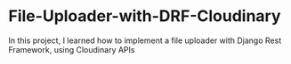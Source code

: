 # File-Uploader-with-DRF-Cloudinary
In this project, I learned how to implement a file uploader with Django Rest Framework, using Cloudinary APIs
